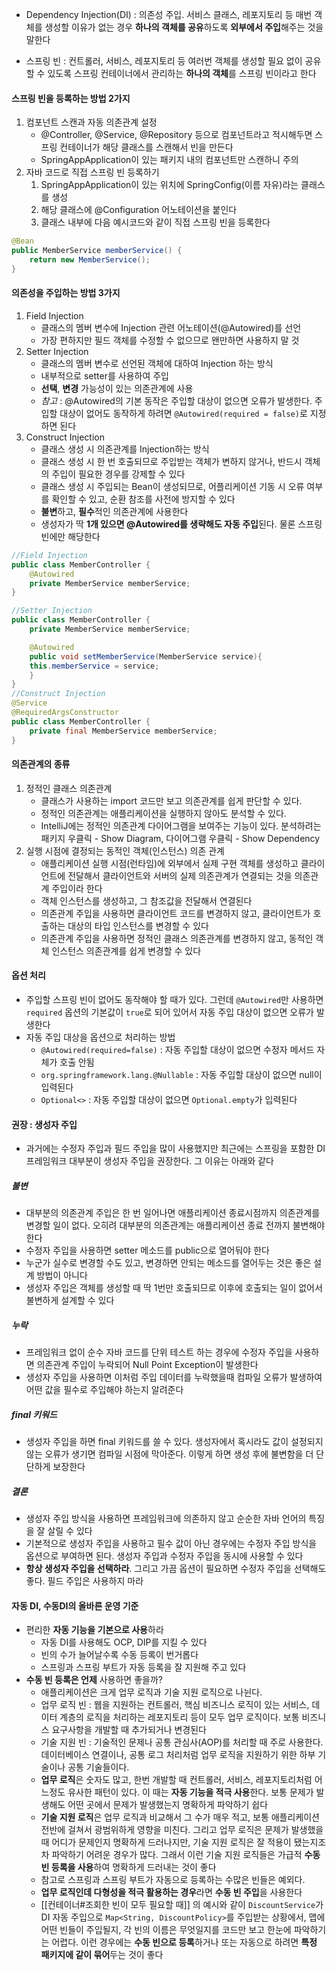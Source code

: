 
- Dependency Injection(DI) : 의존성 주입. 서비스 클래스, 레포지토리 등 매번 객체를 생성할 이유가 없는 경우 **하나의 객체를 공유**하도록 **외부에서 주입**해주는 것을 말한다

- 스프링 빈 : 컨트롤러, 서비스, 레포지토리 등 여러번 객체를 생성할 필요 없이 공유할 수 있도록 스프링 컨테이너에서 관리하는 **하나의 객체**를 스프링 빈이라고 한다

#### 스프링 빈을 등록하는 방법 2가지
1. 컴포넌트 스캔과 자동 의존관계 설정
	- @Controller, @Service, @Repository 등으로 컴포넌트라고 적시해두면 스프링 컨테이너가 해당 클래스를 스캔해서 빈을 만든다
	- SpringAppApplication이 있는 패키지 내의 컴포넌트만 스캔하니 주의
2. 자바 코드로 직접 스프링 빈 등록하기
	1. SpringAppApplication이 있는 위치에 SpringConfig(이름 자유)라는 클래스를 생성
	2. 해당 클래스에 @Configuration 어노테이션을 붙인다
	3. 클래스 내부에 다음 예시코드와 같이 직접 스프링 빈을 등록한다
```java
@Bean
public MemberService memberService() {
	return new MemberService();
}
```

#### 의존성을 주입하는 방법 3가지
1. Field Injection
	- 클래스의 멤버 변수에 Injection 관련 어노테이션(@Autowired)를 선언
	- 가장 편하지만 필드 객체를 수정할 수 없으므로 왠만하면 사용하지 말 것
2. Setter Injection
	- 클래스의 멤버 변수로 선언된 객체에 대하여 Injection 하는 방식
	- 내부적으로 setter를 사용하여 주입
	- **선택**, **변경** 가능성이 있는 의존관계에 사용
	- *참고* : @Autowired의 기본 동작은 주입할 대상이 없으면 오류가 발생한다. 주입할 대상이 없어도 동작하게 하려면 `@Autowired(required = false)`로 지정하면 된다
1. Construct Injection
	- 클래스 생성 시 의존관계를 Injection하는 방식
	- 클래스 생성 시 한 번 호출되므로 주입받는 객체가 변하지 않거나, 반드시 객체의 주입이 필요한 경우를 강제할 수 있다
	- 클래스 생성 시 주입되는 Bean이 생성되므로, 어플리케이션 기동 시 오류 여부를 확인할 수 있고, 순환 참조를 사전에 방지할 수 있다
	- **불변**하고, **필수**적인 의존관계에 사용한다
	- 생성자가 딱 **1개 있으면 @Autowired를 생략해도 자동 주입**된다. 물론 스프링 빈에만 해당한다
```java
//Field Injection
public class MemberController {
	@Autowired
	private MemberService memberService;
}

//Setter Injection
public class MemberController {
	private MemberService memberService;

	@Autowired
	public void setMemberService(MemberService service){
	this.memberService = service;
	}
}
//Construct Injection
@Service
@RequiredArgsConstructor
public class MemberController {
	private final MemberService memberService;
}

```


#### 의존관계의 종류
1. 정적인 클래스 의존관계
	- 클래스가 사용하는 import 코드만 보고 의존관계를 쉽게 판단할 수 있다.
	- 정적인 의존관계는 애플리케이션을 실행하지 않아도 분석할 수 있다. 
	- IntelliJ에는 정적인 의존관계 다이어그램을 보여주는 기능이 있다. 분석하려는 패키지 우클릭 - Show Diagram, 다이어그램 우클릭 - Show Dependency
2. 실행 시점에 결정되는 동적인 객체(인스턴스) 의존 관계
	- 애플리케이션 실행 시점(런타임)에 외부에서 실제 구현 객체를 생성하고 클라이언트에 전달해서 클라이언트와 서버의 실제 의존관계가 연결되는 것을 의존관계 주입이라 한다
	- 객체 인스턴스를 생성하고, 그 참조값을 전달해서 연결된다
	- 의존관계 주입을 사용하면 클라이언트 코드를 변경하지 않고, 클라이언트가 호출하는 대상의 타입 인스턴스를 변경할 수 있다
	- 의존관계 주입을 사용하면 정적인 클래스 의존관계를 변경하지 않고, 동적인 객체 인스턴스 의존관계를 쉽게 변경할 수 있다

#### 옵션 처리
- 주입할 스프링 빈이 없어도 동작해야 할 때가 있다. 그런데 `@Autowired`만 사용하면 `required` 옵션의 기본값이 `true`로 되어 있어서 자동 주입 대상이 없으면 오류가 발생한다
- 자동 주입 대상을 옵션으로 처리하는 방법
	- `@Autowired(required=false)` : 자동 주입할 대상이 없으면 수정자 메서드 자체가 호출 안됨
	- `org.springframework.lang.@Nullable` : 자동 주입할 대상이 없으면 null이 입력된다
	- `Optional<>` : 자동 주입할 대상이 없으면 `Optional.empty`가 입력된다

#### 권장 : 생성자 주입
- 과거에는 수정자 주입과 필드 주입을 많이 사용했지만 최근에는 스프링을 포함한 DI 프레임워크 대부분이 생성자 주입을 권장한다. 그 이유는 아래와 같다

##### 불변
- 대부분의 의존관계 주입은 한 번 일어나면 애플리케이션 종료시점까지 의존관계를 변경할 일이 없다. 오히려 대부분의 의존관계는 애플리케이션 종료 전까지 불변해야 한다
- 수정자 주입을 사용하면 setter 메소드를 public으로 열어둬야 한다
- 누군가 실수로 변경할 수도 있고, 변경하면 안되는 메소드를 열어두는 것은 좋은 설계 방법이 아니다
- 생성자 주입은 객체를 생성할 때 딱 1번만 호출되므로 이후에 호출되는 일이 없어서 불변하게 설계할 수 있다

##### 누락
- 프레임워크 없이 순수 자바 코드를 단위 테스트 하는 경우에 수정자 주입을 사용하면 의존관계 주입이 누락되어 Null Point Exception이 발생한다
- 생성자 주입을 사용하면 이처럼 주입 데이터를 누락했을때 컴파일 오류가 발생하여 어떤 값을 필수로 주입해야 하는지 알려준다

##### final 키워드
- 생성자 주입을 하면 final 키워드를 쓸 수 있다. 생성자에서 혹시라도 값이 설정되지 않는 오류가 생기면 컴파일 시점에 막아준다. 이렇게 하면 생성 후에 불변함을 더 단단하게 보장한다

##### 결론
- 생성자 주입 방식을 사용하면 프레임워크에 의존하지 않고 순순한 자바 언어의 특징을 잘 살릴 수 있다
- 기본적으로 생성자 주입을 사용하고 필수 값이 아닌 경우에는 수정자 주입 방식을 옵션으로 부여하면 된다. 생성자 주입과 수정자 주입을 동시에 사용할 수 있다
- **항상 생성자 주입을 선택하라**. 그리고 가끔 옵션이 필요하면 수정자 주입을 선택해도 좋다. 필드 주입은 사용하지 마라

#### 자동 DI, 수동DI의 올바른 운영 기준

- 편리한 **자동 기능을 기본으로 사용**하라
	- 자동 DI를 사용해도 OCP, DIP를 지킬 수 있다
	- 빈의 수가 늘어날수록 수동 등록이 번거롭다
	- 스프링과 스프링 부트가 자동 등록을 잘 지원해 주고 있다
- **수동 빈 등록은 언제** 사용하면 좋을까?
	- 애플리케이션은 크게 업무 로직과 기술 지원 로직으로 나뉜다.
	- 업무 로직 빈 : 웹을 지원하는 컨트롤러, 핵심 비즈니스 로직이 있는 서비스, 데이터 계층의 로직을 처리하는 레포지토리 등이 모두 업무 로직이다. 보통 비즈니스 요구사항을 개발할 때 추가되거나 변경된다
	- 기술 지원 빈 : 기술적인 문제나 공통 관심사(AOP)를 처리할 때 주로 사용한다. 데이터베이스 연결이나, 공통 로그 처리처럼 업무 로직을 지원하기 위한 하부 기술이나 공통 기술들이다.
	- **업무 로직**은 숫자도 많고, 한번 개발할 때 컨트롤러, 서비스, 레포지토리처럼 어느정도 유사한 패턴이 있다. 이 때는 **자동 기능을 적극 사용**한다. 보통 문제가 발생해도 어떤 곳에서 문제가 발생했는지 명확하게 파악하기 쉽다
	- **기술 지원 로직**은 업무 로직과 비교해서 그 수가 매우 적고, 보통 애플리케이션 전반에 걸쳐서 광범위하게 영향을 미친다. 그리고 업무 로직은 문제가 발생했을 때 어디가 문제인지 명확하게 드러나지만, 기술 지원 로직은 잘 적용이 됐는지조차 파악하기 어려운 경우가 많다. 그래서 이런 기술 지원 로직들은 가급적 **수동 빈 등록을 사용**하여 명확하게 드러내는 것이 좋다
	- 참고로 스프링과 스프링 부트가 자동으로 등록하는 수많은 빈들은 예외다. 
	- **업무 로직인데 다형성을 적극 활용하는 경우**라면 **수동 빈 주입**을 사용한다
	- [[컨테이너#조회한 빈이 모두 필요할 때]] 의 예시와 같이 `DiscountService`가 DI 자동 주입으로 `Map<String, DiscountPolicy>`를 주입받는 상황에서, 맵에 어떤 빈들이 주입될지, 각 빈의 이름은 무엇일지를 코드만 보고 한눈에 파악하기는 어렵다. 이런 경우에는 **수동 빈으로 등록**하거나 또는 자동으로 하려면 **특정 패키지에 같이 묶어**두는 것이 좋다
